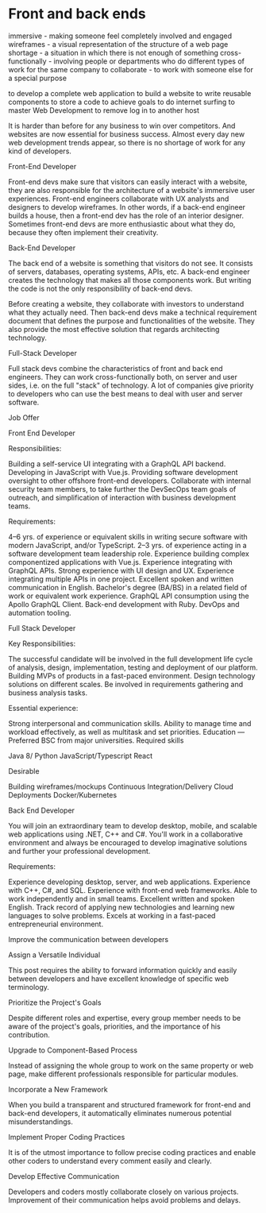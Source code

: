 # Front and back ends

immersive - making someone feel completely involved and engaged
wireframes - a visual representation of the structure of a web page
shortage - a situation in which there is not enough of something
cross-functionally - involving people or departments who do different types of work
for the same company
to collaborate - to work with someone else for a special purpose

to develop a complete web application
to build a website
to write reusable components
to store a code
to achieve goals
to do internet surfing
to master Web Development
to remove log in to another host

It is harder than before for any business to win over competitors. And websites
are now essential for business success. Almost every day new web development trends
appear, so there is no shortage of work for any kind of developers.

Front-End Developer

Front-end devs make sure that visitors can easily interact with a website, they are
also responsible for the architecture of a website's immersive user experiences.
Front-end engineers collaborate with UX analysts and designers to develop wireframes.
In other words, if a back-end engineer builds a house, then a front-end dev has
the role of an interior designer. Sometimes front-end devs are more enthusiastic
about what they do, because they often implement their creativity.

Back-End Developer

The back end of a website is something that visitors do not see. It consists of
servers, databases, operating systems, APIs, etc. A back-end engineer creates the
technology that makes all those components work. But writing the code is not the only responsibility of back-end devs.

Before creating a website, they collaborate with investors to understand what they
actually need. Then back-end devs make a technical requirement document that defines
the purpose and functionalities of the website. They also provide the most effective
solution that regards architecting technology.

Full-Stack Developer

Full stack devs combine the characteristics of front and back end engineers. They can work 
cross-functionally both, on server and user sides, i.e. on the full "stack" of
technology. A lot of companies give priority to developers who can use the best
means to deal with user and server software.

Job Offer

Front End Developer

Responsibilities:

Building a self-service UI integrating with a GraphQL API backend.
Developing in JavaScript with Vue.js.
Providing software development oversight to other offshore front-end developers.
Collaborate with internal security team members, to take further the DevSecOps
team goals of outreach, and simplification of interaction with business development
teams.

Requirements:

4–6 yrs. of experience or equivalent skills in writing secure software with modern
JavaScript, and/or TypeScript.
2–3 yrs. of experience acting in a software development team leadership role.
Experience building complex componentized applications with Vue.js.
Experience integrating with GraphQL APIs.
Strong experience with UI design and UX.
Experience integrating multiple APIs in one project.
Excellent spoken and written communication in English.
Bachelor's degree (BA/BS) in a related field of work or equivalent work experience.
GraphQL API consumption using the Apollo GraphQL Client.
Back-end development with Ruby.
DevOps and automation tooling.

Full Stack Developer

Key Responsibilities:

The successful candidate will be involved in the full development life cycle of
analysis, design, implementation, testing and deployment of our platform.
Building MVPs of products in a fast-paced environment.
Design technology solutions on different scales.
Be involved in requirements gathering and business analysis tasks.

Essential experience:

Strong interpersonal and communication skills.
Ability to manage time and workload effectively, as well as multitask and set priorities.
Education — Preferred BSC from major universities.
Required skills

Java 8/ Python
JavaScript/Typescript
React

Desirable

Building wireframes/mockups
Continuous Integration/Delivery
Cloud Deployments
Docker/Kubernetes

Back End Developer

You will join an extraordinary team to develop desktop, mobile, and scalable web
applications using .NET, C++ and C#. You'll work in a collaborative environment
and always be encouraged to develop imaginative solutions and further your professional development.

Requirements:

Experience developing desktop, server, and web applications.
Experience with C++, C#, and SQL.
Experience with front-end web frameworks.
Able to work independently and in small teams.
Excellent written and spoken English.
Track record of applying new technologies
 and learning new languages to solve problems.
Excels at working in a fast-paced entrepreneurial environment.

Improve the communication between developers

Assign a Versatile Individual

This post requires the ability to forward information quickly and easily between
developers and have excellent knowledge of specific web terminology.

Prioritize the Project's Goals

Despite different roles and expertise, every group member needs to be aware of
the project's goals, priorities, and the importance of his contribution.

Upgrade to Component-Based Process

Instead of assigning the whole group to work on the same property or web page, make
different professionals responsible for particular modules.

Incorporate a New Framework

When you build a transparent and structured framework for front-end and back-end
developers, it automatically eliminates numerous potential misunderstandings.

Implement Proper Coding Practices

It is of the utmost importance to follow precise coding practices and enable other
coders to understand every comment easily and clearly.

Develop Effective Communication

Developers and coders mostly collaborate closely on various projects. Improvement
of their communication helps avoid problems and delays.

